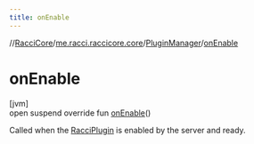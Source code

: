 ```yaml
---
title: onEnable
---
```

//[RacciCore](../../../index.html)/[me.racci.raccicore.core](../index.html)/[PluginManager](index.html)/[onEnable](on-enable.html)



# onEnable



[jvm]\
open suspend override fun [onEnable](on-enable.html)()



Called when the [RacciPlugin](../../me.racci.raccicore.api.plugin/-racci-plugin/index.html) is enabled by the server and ready.




